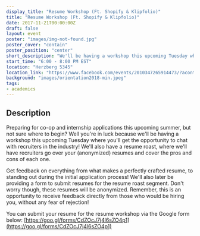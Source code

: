 ```yaml
---
display_title: "Resume Workshop (Ft. Shopify & Klipfolio)"
title: "Resume Workshop (Ft. Shopify & Klipfolio)"
date: 2017-11-21T00:00:00Z
draft: false
layout: event
poster: "images/img-not-found.jpg"
poster_cover: "contain"
poster_position: "center"
short_description: "We'll be having a workshop this upcoming Tuesday where you'll get the opportunity to chat with recruiters in the industry!"
start_time: "6:00 - 8:00 PM EST"
location: "Herzberg 5345"
location_link: "https://www.facebook.com/events/2010347265914473/?acontext=%7B%22event_action_history%22%3A[%7B%22surface%22%3A%22page%22%7D]%7D"
background: "images/orientation2018-min.jpeg"
tags:
- academics
---
```


## Description

Preparing for co-op and internship applications this upcoming summer, but not sure where to begin? Well you're in luck because we'll be having a workshop this upcoming Tuesday where you'll get the opportunity to chat with recruiters in the industry! We'll also have a resume roast, where we'll have recruiters go over your (anonymized) resumes and cover the pros and cons of each one.

Get feedback on everything from what makes a perfectly crafted resume, to standing out during the initial application process! We'll also later be providing a form to submit resumes for the resume roast segment. Don't worry though, these resumes will be anonymized. Remember, this is an opportunity to receive feedback directly from those who would be hiring you, without any fear of rejection!

You can submit your resume for the resume workshop via the Google form below:
[https://goo.gl/forms/CdZOcJ7j4l6sZO4p1](https://goo.gl/forms/CdZOcJ7j4l6sZO4p1)